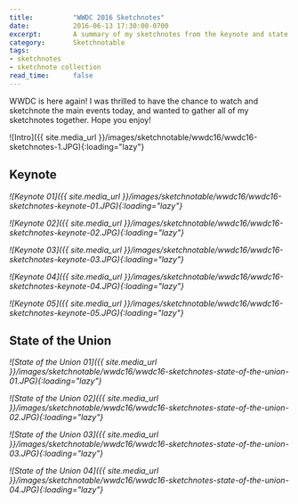 ```yaml
---
title:          "WWDC 2016 Sketchnotes"
date:           2016-06-13 17:30:00-0700
excerpt:        A summary of my sketchnotes from the keynote and state of the union.
category:       Sketchnotable
tags:
- sketchnotes
- sketchnote collection
read_time:      false
---
```


WWDC is here again! I was thrilled to have the chance to watch and sketchnote the main events today, and wanted to gather all of my sketchnotes together. Hope you enjoy!


![Intro]({{ site.media_url }}/images/sketchnotable/wwdc16/wwdc16-sketchnotes-1.JPG){:loading="lazy"}

## Keynote

_![Keynote 01]({{ site.media_url }}/images/sketchnotable/wwdc16/wwdc16-sketchnotes-keynote-01.JPG){:loading="lazy"}_

_![Keynote 02]({{ site.media_url }}/images/sketchnotable/wwdc16/wwdc16-sketchnotes-keynote-02.JPG){:loading="lazy"}_

_![Keynote 03]({{ site.media_url }}/images/sketchnotable/wwdc16/wwdc16-sketchnotes-keynote-03.JPG){:loading="lazy"}_

_![Keynote 04]({{ site.media_url }}/images/sketchnotable/wwdc16/wwdc16-sketchnotes-keynote-04.JPG){:loading="lazy"}_

_![Keynote 05]({{ site.media_url }}/images/sketchnotable/wwdc16/wwdc16-sketchnotes-keynote-05.JPG){:loading="lazy"}_

## State of the Union

_![State of the Union 01]({{ site.media_url }}/images/sketchnotable/wwdc16/wwdc16-sketchnotes-state-of-the-union-01.JPG){:loading="lazy"}_

_![State of the Union 02]({{ site.media_url }}/images/sketchnotable/wwdc16/wwdc16-sketchnotes-state-of-the-union-02.JPG){:loading="lazy"}_

_![State of the Union 03]({{ site.media_url }}/images/sketchnotable/wwdc16/wwdc16-sketchnotes-state-of-the-union-03.JPG){:loading="lazy"}_

_![State of the Union 04]({{ site.media_url }}/images/sketchnotable/wwdc16/wwdc16-sketchnotes-state-of-the-union-04.JPG){:loading="lazy"}_
